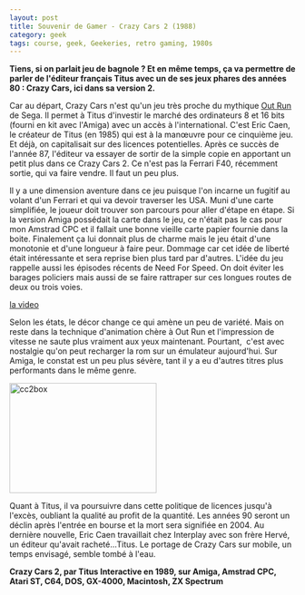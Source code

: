```yaml
---
layout: post
title: Souvenir de Gamer - Crazy Cars 2 (1988)
category: geek
tags: course, geek, Geekeries, retro gaming, 1980s
---
```

**Tiens, si on parlait jeu de bagnole ? Et en même temps, ça va permettre de parler de l'éditeur français Titus avec un de ses jeux phares des années 80 : Crazy Cars, ici dans sa version 2.**

Car au départ, Crazy Cars n'est qu'un jeu très proche du mythique <span style="text-decoration:underline;"><a href="https://fr.wikipedia.org/wiki/Out_Run">Out Run</a></span> de Sega. Il permet à Titus d'investir le marché des ordinateurs 8 et 16 bits (fourni en kit avec l'Amiga) avec un accès à l'international. C'est Eric Caen, le créateur de Titus (en 1985) qui est à la manœuvre pour ce cinquième jeu. Et déjà, on capitalisait sur des licences potentielles. Après ce succès de l'année 87, l'éditeur va essayer de sortir de la simple copie en apportant un petit plus dans ce Crazy Cars 2. Ce n'est pas la Ferrari F40, récemment sortie, qui va faire vendre. Il faut un peu plus.

Il y a une dimension aventure dans ce jeu puisque l'on incarne un fugitif au volant d'un Ferrari et qui va devoir traverser les USA. Muni d'une carte simplifiée, le joueur doit trouver son parcours pour aller d'étape en étape. Si la version Amiga possédait la carte dans le jeu, ce n'était pas le cas pour mon Amstrad CPC et il fallait une bonne vieille carte papier fournie dans la boite. Finalement ça lui donnait plus de charme mais le jeu était d'une monotonie et d'une longueur à faire peur. Dommage car cet idée de liberté était intéressante et sera reprise bien plus tard par d'autres. L'idée du jeu rappelle aussi les épisodes récents de Need For Speed. On doit éviter les barages policiers mais aussi de se faire rattraper sur ces longues routes de deux ou trois voies.

[la video](https://www.youtube.com/watch?v=_ljH4iEftl0)

Selon les états, le décor change ce qui amène un peu de variété. Mais on reste dans la technique d'animation chère à Out Run et l'impression de vitesse ne saute plus vraiment aux yeux maintenant. Pourtant,  c'est avec nostalgie qu'on peut recharger la rom sur un émulateur aujourd'hui. Sur Amiga, le constat est un peu plus sévère, tant il y a eu d'autres titres plus performants dans le même genre.

<img class="alignnone size-full wp-image-1647" src="https://cheziceman.files.wordpress.com/2016/07/cc2box.jpg" alt="cc2box" width="259" height="194" />

Quant à Titus, il va poursuivre dans cette politique de licences jusqu'à l'excès, oubliant la qualité au profit de la quantité. Les années 90 seront un déclin après l'entrée en bourse et la mort sera signifiée en 2004. Au dernière nouvelle, Eric Caen travaillait chez Interplay avec son frère Hervé, un éditeur qu'avait racheté...Titus. Le portage de Crazy Cars sur mobile, un temps envisagé, semble tombé à l'eau.

**Crazy Cars 2, par Titus Interactive en 1989, sur Amiga, Amstrad CPC, Atari ST, C64, DOS, GX-4000, Macintosh, ZX Spectrum**
